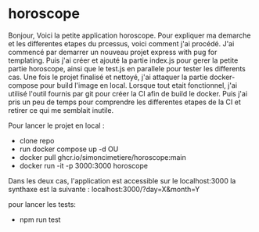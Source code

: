 # horoscope

Bonjour, 
Voici la petite application horoscope.
Pour expliquer ma demarche et les differentes etapes du prcessus, voici comment j'ai procédé.
J'ai commencé par demarrer un nouveau projet express with pug for templating.
Puis j'ai créer et ajouté la partie index.js pour gerer la petite partie horoscope, ainsi que le test.js en parallele pour tester les differents cas.
Une fois le projet finalisé et nettoyé, j'ai attaquer la partie docker-compose pour build l'image en local.
Lorsque tout etait fonctionnel, j'ai utilisé l'outil fournis par git pour créer la CI afin de build le docker.
Puis j'ai pris un peu de temps pour comprendre les differentes etapes de la CI et retirer ce qui me semblait inutile.


Pour lancer le projet en local : 
- clone repo
- run docker compose up -d
OU
- docker pull ghcr.io/simoncimetiere/horoscope:main
- docker run -it -p 3000:3000 horoscope

Dans les deux cas, l'application est accessible sur le localhost:3000
la synthaxe est la suivante : localhost:3000/?day=X&month=Y


pour lancer les tests:
- npm run test
